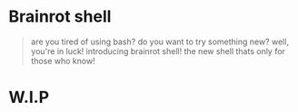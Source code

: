 # Brainrot shell
> are you tired of using bash? do you want to try something new? well, you're in luck! introducing brainrot shell! the new shell thats only for those who know!

# W.I.P